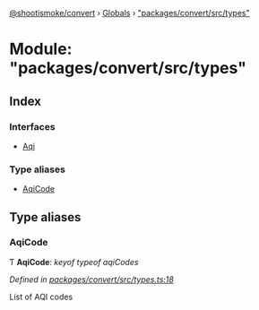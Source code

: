[@shootismoke/convert](../README.md) › [Globals](../globals.md) › ["packages/convert/src/types"](_packages_convert_src_types_.md)

# Module: "packages/convert/src/types"

## Index

### Interfaces

* [Aqi](../interfaces/_packages_convert_src_types_.aqi.md)

### Type aliases

* [AqiCode](_packages_convert_src_types_.md#aqicode)

## Type aliases

###  AqiCode

Ƭ **AqiCode**: *keyof typeof aqiCodes*

*Defined in [packages/convert/src/types.ts:18](https://github.com/shootismoke/common/blob/7194251/packages/convert/src/types.ts#L18)*

List of AQI codes
